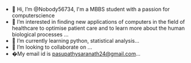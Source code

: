- 👋 Hi, I’m @Nobody56734, I'm a MBBS student with a passion for computerscience
- 👀 I’m interested in finding new applications of computers in the field of healthcare to optimise patient care and to learn more about the human biological processes  ...
- 🌱 I’m currently learning python, statistical analysis...
- 💞️ I’m looking to collaborate on ...
- �My email id is pasupathysaranath24@gmail.com...

<!---
Nobody56734/Nobody56734 is a ✨ special ✨ repository because its `README.md` (this file) appears on your GitHub profile.
You can click the Preview link to take a look at your changes.
--->
